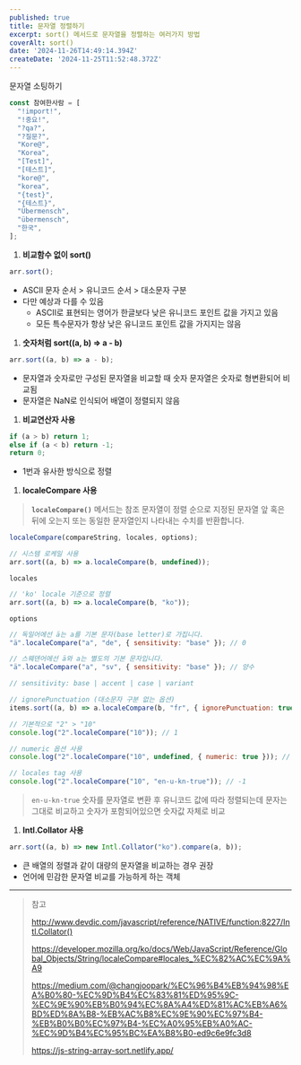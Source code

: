 ```yaml
---
published: true
title: 문자열 정렬하기
excerpt: sort() 메서드로 문자열을 정렬하는 여러가지 방법
coverAlt: sort()
date: '2024-11-26T14:49:14.394Z'
createDate: '2024-11-25T11:52:48.372Z'
---
```


문자열 소팅하기

```jsx
const 참여한사람 = [
  "!import!",
  "!중요!",
  "?qa?",
  "?질문?",
  "Kore@",
  "Korea",
  "[Test]",
  "[테스트]",
  "kore@",
  "korea",
  "{test}",
  "{테스트}",
  "Übermensch",
  "übermensch",
  "한국",
];
```

1. **비교함수 없이 sort()**

```jsx
arr.sort();
```

- ASCII 문자 순서 > 유니코드 순서 > 대소문자 구분
- 다만 예상과 다를 수 있음
  - ASCII로 표현되는 영어가 한글보다 낮은 유니코드 포인트 값을 가지고 있음
  - 모든 특수문자가 항상 낮은 유니코드 포인트 값을 가지지는 않음

1. **숫자처럼 sort((a, b) ⇒ a - b)**

```jsx
arr.sort((a, b) => a - b);
```

- 문자열과 숫자로만 구성된 문자열을 비교할 때 숫자 문자열은 숫자로 형변환되어 비교됨
- 문자열은 NaN로 인식되어 배열이 정렬되지 않음

1. **비교연산자 사용**

```jsx
if (a > b) return 1;
else if (a < b) return -1;
return 0;
```

- 1번과 유사한 방식으로 정렬

1. **localeCompare 사용**

> **`localeCompare()`** 메서드는 참조 문자열이 정렬 순으로 지정된 문자열 앞 혹은 뒤에 오는지 또는 동일한 문자열인지 나타내는 수치를 반환합니다.

```jsx
localeCompare(compareString, locales, options);
```

```jsx
// 시스템 로케일 사용
arr.sort((a, b) => a.localeCompare(b, undefined));
```

`locales`

```jsx
// 'ko' locale 기준으로 정렬
arr.sort((a, b) => a.localeCompare(b, "ko"));
```

`options`

```jsx
// 독일어에선 ä는 a를 기본 문자(base letter)로 가집니다.
"ä".localeCompare("a", "de", { sensitivity: "base" }); // 0

// 스웨덴어에선 ä와 a는 별도의 기본 문자입니다.
"ä".localeCompare("a", "sv", { sensitivity: "base" }); // 양수

// sensitivity: base | accent | case | variant

// ignorePunctuation (대소문자 구분 없는 옵션)
items.sort((a, b) => a.localeCompare(b, "fr", { ignorePunctuation: true }));
```

```jsx
// 기본적으로 "2" > "10"
console.log("2".localeCompare("10")); // 1

// numeric 옵션 사용
console.log("2".localeCompare("10", undefined, { numeric: true })); // -1

// locales tag 사용
console.log("2".localeCompare("10", "en-u-kn-true")); // -1
```

> `en-u-kn-true`
> 숫자를 문자열로 변환 후 유니코드 값에 따라 정렬되는데 문자는 그대로 비교하고 숫자가 포함되어있으면 숫자값 자체로 비교

1. **Intl.Collator 사용**

```jsx
arr.sort((a, b) => new Intl.Collator("ko").compare(a, b));
```

- 큰 배열의 정렬과 같이 대량의 문자열을 비교하는 경우 권장
- 언어에 민감한 문자열 비교를 가능하게 하는 객체

---

> 참고
>
> http://www.devdic.com/javascript/reference/NATIVE/function:8227/Intl.Collator()
>
> https://developer.mozilla.org/ko/docs/Web/JavaScript/Reference/Global_Objects/String/localeCompare#locales_%EC%82%AC%EC%9A%A9
>
> https://medium.com/@changjoopark/%EC%96%B4%EB%94%98%EA%B0%80-%EC%9D%B4%EC%83%81%ED%95%9C-%EC%9E%90%EB%B0%94%EC%8A%A4%ED%81%AC%EB%A6%BD%ED%8A%B8-%EB%AC%B8%EC%9E%90%EC%97%B4-%EB%B0%B0%EC%97%B4-%EC%A0%95%EB%A0%AC-%EC%9D%B4%EC%95%BC%EA%B8%B0-ed9c6e9fc3d8
>
> https://js-string-array-sort.netlify.app/
